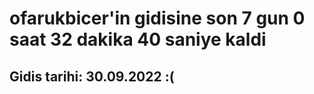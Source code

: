 # ofarukbicer'in gidisine son 7 gun 0 saat 32 dakika 40 saniye kaldi

## Gidis tarihi: 30.09.2022 :(